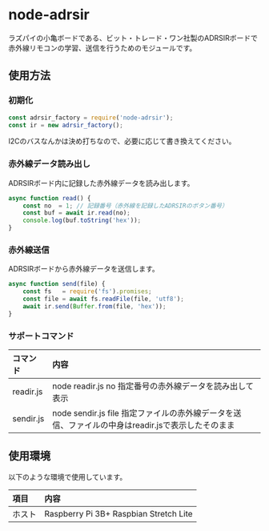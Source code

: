 # node-adrsir

ラズパイの小亀ボードである、ビット・トレード・ワン社製のADRSIRボードで赤外線リモコンの学習、送信を行うためのモジュールです。

## 使用方法

### 初期化
```JavaScript
const adrsir_factory = require('node-adrsir');
const ir = new adrsir_factory();
```
I2Cのバスなんかは決め打ちなので、必要に応じて書き換えてください。

### 赤外線データ読み出し

ADRSIRボード内に記録した赤外線データを読み出します。
```JavaScript
async function read() {
    const no  = 1; // 記録番号（赤外線を記録したADRSIRのボタン番号）
    const buf = await ir.read(no);
    console.log(buf.toString('hex'));
}
```

### 赤外線送信

ADRSIRボードから赤外線データを送信します。
```JavaScript
async function send(file) {
    const fs   = require('fs').promises;
    const file = await fs.readFile(file, 'utf8');
    await ir.send(Buffer.from(file, 'hex'));
}
```

### サポートコマンド

|コマンド|内容|
|:----|:--------------------------------------|
|readir.js|node readir.js no 指定番号の赤外線データを読み出して表示|
|sendir.js|node sendir.js file 指定ファイルの赤外線データを送信、ファイルの中身はreadir.jsで表示したそのまま|

## 使用環境

以下のような環境で使用しています。

|項目|内容|
|:----|:--------------------------------------|
|ホスト|Raspberry Pi 3B+ Raspbian Stretch Lite|
